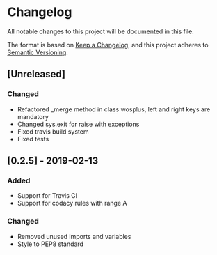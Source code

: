 # Changelog
All notable changes to this project will be documented in this file.

The format is based on [Keep a Changelog](https://keepachangelog.com/en/1.0.0/),
and this project adheres to [Semantic Versioning](https://semver.org/spec/v2.0.0.html).

## [Unreleased]
### Changed
-   Refactored _merge method in class wosplus, left and right keys are mandatory
-   Changed sys.exit for raise with exceptions
-   Fixed travis build system
-   Fixed tests

## [0.2.5] - 2019-02-13
### Added
-   Support for Travis CI
-   Support for codacy rules with range A

### Changed
-   Removed unused imports and variables
-   Style to PEP8 standard
